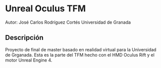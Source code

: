 # Unreal Oculus TFM

Autor: José Carlos Rodríguez Cortés
Universidad de Granada

## Descripción

Proyecto de final de master basado en realidad virtual para la Universidad de Grganada.
Esta es la parte del TFM hecho con el HMD Oculus Rift y el motor Unreal Engine 4.
